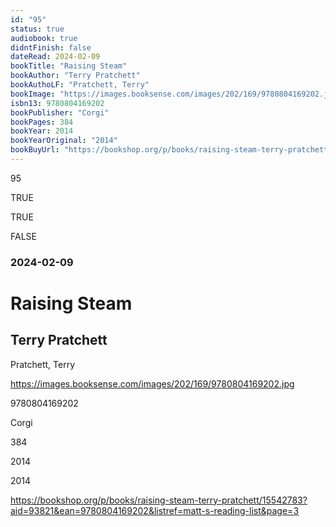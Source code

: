 ```yaml
---
id: "95"
status: true
audiobook: true
didntFinish: false
dateRead: 2024-02-09
bookTitle: "Raising Steam"
bookAuthor: "Terry Pratchett"
bookAuthoLF: "Pratchett, Terry"
bookImage: "https://images.booksense.com/images/202/169/9780804169202.jpg"
isbn13: 9780804169202
bookPublisher: "Corgi"
bookPages: 384
bookYear: 2014
bookYearOriginal: "2014"
bookBuyUrl: "https://bookshop.org/p/books/raising-steam-terry-pratchett/15542783?aid=93821&ean=9780804169202&listref=matt-s-reading-list&page=3"
---
```

95

TRUE

TRUE

FALSE

### 2024-02-09

# Raising Steam

## Terry Pratchett

Pratchett, Terry

https://images.booksense.com/images/202/169/9780804169202.jpg

9780804169202

Corgi

384

2014

2014

https://bookshop.org/p/books/raising-steam-terry-pratchett/15542783?aid=93821&ean=9780804169202&listref=matt-s-reading-list&page=3